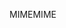 <span data-ttu-id="6d522-101">MIME</span><span class="sxs-lookup"><span data-stu-id="6d522-101">MIME</span></span>